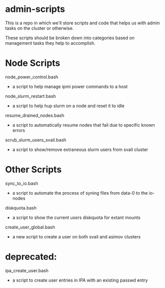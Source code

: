 # admin-scripts

This is a repo in which we'll store scripts and code that helps us with
admin tasks on the cluster or otherwise.

These scripts should be broken down into categories based on management
tasks they help to accomplish.

Node Scripts
=================

node_power_control.bash
  - a script to help manage ipmi power commands to a host

node_slurm_restart.bash
  - a script to help hup slurm on a node and reset it to idle

resume_drained_nodes.bash
  - a script to automatically resume nodes that fail due to specific known errors

scrub_slurm_users_svail.bash
  - a script to show/remove extraneous slurm users from svail cluster


Other Scripts
=================

sync_to_io.bash
  - a script to automate the process of syning files from data-0 to the io-nodes

diskquota.bash
  - a script to show the current users diskquota for extant mounts

create_user_global.bash
  - a new script to create a user on both svail and asimov clusters


deprecated:
=================

ipa_create_user.bash
  - a script to create user entries in IPA with an existing passwd entry

